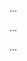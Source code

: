 <panel type="danger" header=":trophy: Can apply EP for test case design :star:" expandable expanded no-close>

<panel type="danger" header=":trophy: Can explain equivalence partitions :star:" expandable>
  <include src="../../book/testCaseDesign/equivalencePartitions/what/full.md" />
  <panel header=":trophy: Evidence" expanded>

...

  </panel>
</panel>

<panel type="danger" header=":trophy: Can apply EP for pure functions :star:" expandable>
  <include src="../../book/testCaseDesign/equivalencePartitions/basic/full.md" />
  <panel header=":trophy: Evidence" expanded>

...

  </panel>
</panel>

<panel type="info" header=":trophy: Can apply EP for OOP methods :star::star::star:" expandable>
  <include src="../../book/testCaseDesign/equivalencePartitions/intermediate/full.md" />
  <panel header=":trophy: Evidence" expanded>

...

  </panel>
</panel>

</panel>
